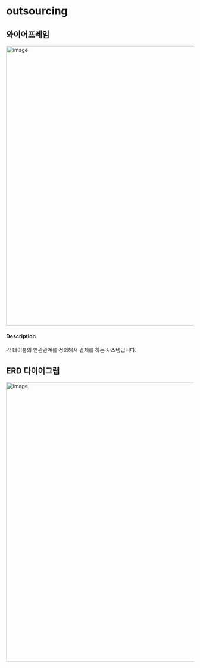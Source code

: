 # outsourcing

## 와이어프레임
<img width="750" alt="image" src="https://github.com/yjcountry/outsourcing/assets/108345184/678eaae0-cbfc-4c34-922b-7190dabfb9a4">

#### Description
각 테이블의 연관관계를 정의해서 결제를 하는 시스템입니다.  


## ERD 다이어그램
<img width="750" alt="image" src="https://github.com/yjcountry/outsourcing/assets/108345184/994f38b5-4db4-43df-8488-924337abd5f5">

